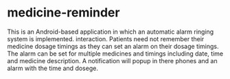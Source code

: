 # medicine-reminder

This  is an  Android-based application  in  which an automatic  alarm  ringing  system  is  implemented. interaction.  Patients  need  not  remember  their medicine  dosage  timings as they can set an alarm  on  their dosage  timings.  The  alarm  can  be  set  for multiple medicines  and  timings including date, time and medicine description. A notification will popup in there phones and an alarm with the time and dosege.

